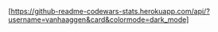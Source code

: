 
[https://github-readme-codewars-stats.herokuapp.com/api/?username=vanhaaggen&card&colormode=dark_mode]
